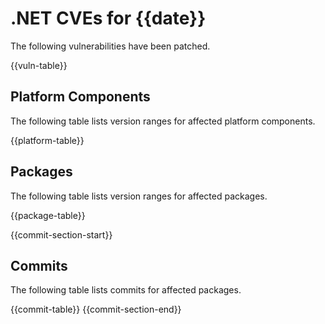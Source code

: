 # .NET CVEs for {{date}}

The following vulnerabilities have been patched.

{{vuln-table}}

## Platform Components

The following table lists version ranges for affected platform components.

{{platform-table}}

## Packages

The following table lists version ranges for affected packages.

{{package-table}}

{{commit-section-start}}

## Commits

The following table lists commits for affected packages.

{{commit-table}}
{{commit-section-end}}
